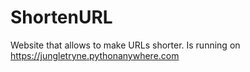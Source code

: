 # ShortenURL

Website that allows to make URLs shorter.
Is running on https://jungletryne.pythonanywhere.com
